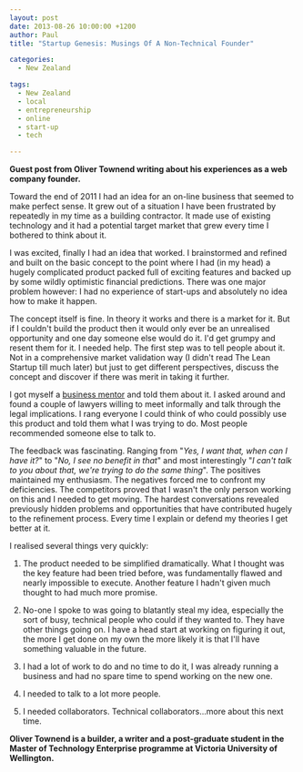 ```yaml
---
layout: post
date: 2013-08-26 10:00:00 +1200
author: Paul
title: "Startup Genesis: Musings Of A Non-Technical Founder"

categories:
  - New Zealand

tags:
  - New Zealand
  - local
  - entrepreneurship
  - online
  - start-up
  - tech

---
```


<!-- excerpt -->

**Guest post from Oliver Townend writing about his experiences as a web company founder.**

Toward the end of 2011 I had an idea for an on-line business that seemed to make perfect sense. It grew out of a situation I have been frustrated by repeatedly in my time as a building contractor. It made use of existing technology and it had a potential target market that grew every time I bothered to think about it.

I was excited, finally I had an idea that worked. I brainstormed and refined and built on the basic concept to the point where I had (in my head) a hugely complicated product packed full of exciting features and backed up by some wildly optimistic financial predictions. There was one major problem however: I had no experience of start-ups and absolutely no idea how to make it happen. 

<!-- /excerpt -->

The concept itself is fine. In theory it works and there is a market for it. But if I couldn't build the product then it would only ever be an unrealised opportunity and one day someone else would do it. I'd get grumpy and resent them for it. I needed help. The first step was to tell people about it. Not in a comprehensive market validation way (I didn't read The Lean Startup till much later) but just to get different perspectives, discuss the concept and discover if there was merit in taking it further. 

I got myself a [business mentor](http://www.businessmentors.org.nz/) and told them about it. I asked around and found a couple of lawyers willing to meet informally and talk through the legal implications. I rang everyone I could think of who could possibly use this product and told them what I was trying to do. Most people recommended someone else to talk to.</span>

The feedback was fascinating. Ranging from "*Yes,
I want that, when can I have it?*" to "*No, I see no benefit in that*" and most interestingly "*I
can't talk to you about that, we're trying to do the same thing*". The positives maintained my enthusiasm. The negatives forced me to confront my deficiencies. The competitors proved that I wasn't the only person working on this and I needed to get moving. The hardest conversations revealed previously hidden problems and opportunities that have contributed hugely to the refinement process. Every time I explain or defend my theories I get better at it.</span> 

I realised several things very quickly:

1) The product needed to be simplified dramatically. What I thought was the key feature had been tried before, was fundamentally flawed and nearly impossible to execute. Another feature I hadn't given much thought to had much more promise.

2) No-one I spoke to was going to blatantly steal my idea, especially the sort of busy, technical people who could if they wanted to. They have other things going on. I have a head start at working on figuring it out, the more I get done on my own the more likely it is that I'll have something valuable in the future.

3) I had a lot of work to do and no time to do it, I was already running a business and had no spare time to spend working on the new one.

4) I needed to talk to a lot more people.

5) I needed collaborators. Technical collaborators...more about this next time.

**Oliver Townend is a builder, a writer and a post-graduate student in the Master of Technology Enterprise programme at Victoria University of Wellington.**
